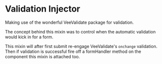 # Validation Injector

Making use of the wonderful VeeValidate package for validation.

The concept behind this mixin was to control when the automatic validation would kick in for a form.

This mixin will after first submit re-engage VeeValidate's `onchange` validation. Then if validation is successful fire off a formHandler method on the component this mixin is attached too.


